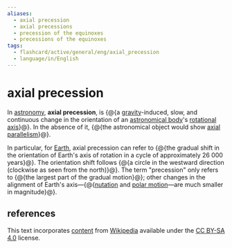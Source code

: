 ```yaml
---
aliases:
  - axial precession
  - axial precessions
  - precession of the equinoxes
  - precessions of the equinoxes
tags:
  - flashcard/active/general/eng/axial_precession
  - language/in/English
---
```


# axial precession

In [astronomy](astronomy.md), __axial precession__, is {@{a [gravity](gravity.md)-induced, slow, and continuous change in the orientation of an [astronomical body](astronomical%20object.md)'s [rotational axis](rotation%20around%20a%20fixed%20axis.md)}@}. In the absence of it, {@{the astronomical object would show [axial parallelism](axial%20parallelism.md)}@}. <!--SR:!2025-03-21,184,310!2027-06-12,819,330-->

In particular, for [Earth](Earth.md), axial precession can refer to {@{the gradual shift in the orientation of Earth's axis of rotation in a cycle of approximately 26&nbsp;000 years}@}. The orientation shift follows {@{a circle in the westward direction (clockwise as seen from the north)}@}. The term "precession" only refers to {@{the largest part of the gradual motion}@}; other changes in the alignment of Earth's axis—{@{[nutation](astronomical%20nutation.md) and [polar motion](polar%20motion.md)—are much smaller in magnitude}@}. <!--SR:!2026-04-07,445,310!2026-07-07,512,310!2025-05-09,213,310!2025-08-03,299,330-->

## references

This text incorporates [content](https://en.wikipedia.org/wiki/axial_precession) from [Wikipedia](Wikipedia.md) available under the [CC BY-SA 4.0](https://creativecommons.org/licenses/by-sa/4.0/) license.
